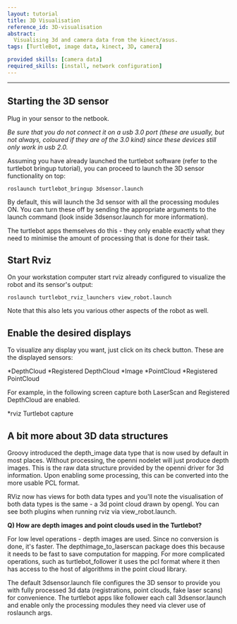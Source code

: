 ```yaml
---
layout: tutorial
title: 3D Visualisation
reference_id: 3D-visualisation
abstract:
  Visualising 3d and camera data from the kinect/asus.
tags: [TurtleBot, image data, kinect, 3D, camera]

provided skills: [camera data]
required_skills: [install, network configuration]
---
```


----


## Starting the 3D sensor

Plug in your sensor to the netbook.

*Be sure that you do not connect it on a usb 3.0 port (these are usually, but not always, coloured if they are of the 3.0 kind) since these devices still only work in usb 2.0.*

Assuming you have already launched the turtlebot software (refer to the turtlebot bringup tutorial), you can proceed to launch the 3D sensor functionality on top:

	roslaunch turtlebot_bringup 3dsensor.launch

By default, this will launch the 3d sensor with all the processing modules ON. You can turn these off by sending the appropriate arguments to the launch command (look inside 3dsensor.launch for more information).

The turtlebot apps themselves do this - they only enable exactly what they need to minimise the amount of processing that is done for their task.

## Start Rviz

On your workstation computer start rviz already configured to visualize the robot and its sensor's output:

	roslaunch turtlebot_rviz_launchers view_robot.launch

Note that this also lets you various other aspects of the robot as well.

## Enable the desired displays

To visualize any display you want, just click on its check button. These are the displayed sensors:

*DepthCloud
*Registered DepthCloud
*Image
*PointCloud
*Registered PointCloud 

For example, in the following screen capture both LaserScan and Registered DepthCloud are enabled.

*rviz Turtlebot capture

## A bit more about 3D data structures

Groovy introduced the depth_image data type that is now used by default in most places. Without processing, the openni nodelet will just produce depth images. This is the raw data structure provided by the openni driver for 3d information. Upon enabling some processing, this can be converted into the more usable PCL format.

RViz now has views for both data types and you'll note the visualisation of both data types is the same - a 3d point cloud drawn by opengl. You can see both plugins when running rviz via view_robot.launch.

**Q) How are depth images and point clouds used in the Turtlebot?**

For low level operations - depth images are used. Since no conversion is done, it's faster. The depthimage_to_laserscan package does this because it needs to be fast to save computation for mapping. For more complicated operations, such as turtlebot_follower it uses the pcl format where it then has access to the host of algorithms in the point cloud library.

The default 3dsensor.launch file configures the 3D sensor to provide you with fully processed 3d data (registrations, point clouds, fake laser scans) for convenience. The turtlebot apps like follower each call 3dsensor.launch and enable only the processing modules they need via clever use of roslaunch args.

